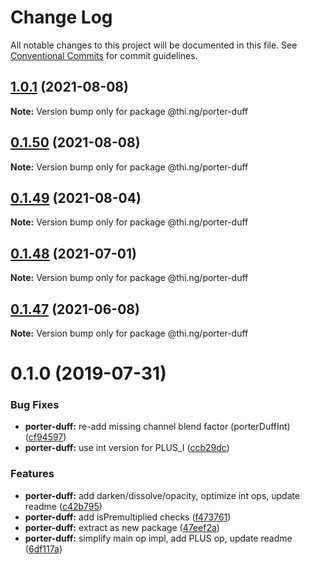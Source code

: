 # Change Log

All notable changes to this project will be documented in this file.
See [Conventional Commits](https://conventionalcommits.org) for commit guidelines.

## [1.0.1](https://github.com/thi-ng/umbrella/compare/@thi.ng/porter-duff@0.1.50...@thi.ng/porter-duff@1.0.1) (2021-08-08)

**Note:** Version bump only for package @thi.ng/porter-duff





## [0.1.50](https://github.com/thi-ng/umbrella/compare/@thi.ng/porter-duff@0.1.49...@thi.ng/porter-duff@0.1.50) (2021-08-08)

**Note:** Version bump only for package @thi.ng/porter-duff





## [0.1.49](https://github.com/thi-ng/umbrella/compare/@thi.ng/porter-duff@0.1.48...@thi.ng/porter-duff@0.1.49) (2021-08-04)

**Note:** Version bump only for package @thi.ng/porter-duff





## [0.1.48](https://github.com/thi-ng/umbrella/compare/@thi.ng/porter-duff@0.1.47...@thi.ng/porter-duff@0.1.48) (2021-07-01)

**Note:** Version bump only for package @thi.ng/porter-duff





## [0.1.47](https://github.com/thi-ng/umbrella/compare/@thi.ng/porter-duff@0.1.46...@thi.ng/porter-duff@0.1.47) (2021-06-08)

**Note:** Version bump only for package @thi.ng/porter-duff





# 0.1.0 (2019-07-31)

### Bug Fixes

* **porter-duff:** re-add missing channel blend factor (porterDuffInt) ([cf94597](https://github.com/thi-ng/umbrella/commit/cf94597))
* **porter-duff:** use int version for PLUS_I ([ccb29dc](https://github.com/thi-ng/umbrella/commit/ccb29dc))

### Features

* **porter-duff:** add darken/dissolve/opacity, optimize int ops, update readme ([c42b795](https://github.com/thi-ng/umbrella/commit/c42b795))
* **porter-duff:** add isPremultiplied checks ([f473761](https://github.com/thi-ng/umbrella/commit/f473761))
* **porter-duff:** extract as new package ([47eef2a](https://github.com/thi-ng/umbrella/commit/47eef2a))
* **porter-duff:** simplify main op impl, add PLUS op, update readme ([6df117a](https://github.com/thi-ng/umbrella/commit/6df117a))
